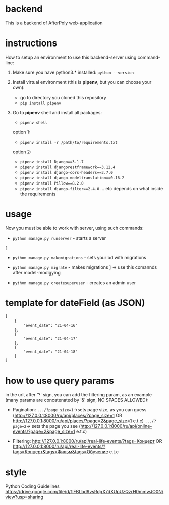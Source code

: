 # backend

This is a backend of AfterPoly web-application

# instructions

How to setup an environment to use this backend-server using command-line:

1. Make sure you have python3.\* installed:
   `python --version`
2. Install virtual environment (this is **pipenv**, but you can choose your own):
    - go to directory you cloned this repository
    - `pip install pipenv`
3. Go to **pipenv** shell and install all packages:
    - `pipenv shell`

    option 1:

    - `pipenv install -r /path/to/requirements.txt`

    option 2:

    - `pipenv install Django==3.1.7`
    - `pipenv install djangorestframework==3.12.4`
    - `pipenv install django-cors-headers==3.7.0`
    - `pipenv install django-modeltranslation==0.16.2`
    - `pipenv install Pillow==8.2.0`
    - `pipenv install django-filter==2.4.0`
      ...
      etc depends on what inside the requirements

# usage

Now you must be able to work with server, using such commands:

-   `python manage.py runserver` - starts a server

[

-   `python manage.py makemigrations` - sets your bd with migrations
-   `python manage.py migrate` - makes migrations
    ] -> use this comannds after model-modigying

-   `python manage.py createsuperuser` - creates an admin user

# template for dateField (as JSON)

```
[
    {
        "event_date": "21-04-16"
    },
    {
        "event_date": "21-04-17"
    },
    {
        "event_date": "21-04-18"
    }
]
```

# how to use query params

in the url, after '?' sign, you can add the filtering param,
as an example (many params are concatenated by '&' sign, NO SPACES ALLOWED):

-   Pagination:
    `.../?page_size=1`->sets page size, as you can guess
    (http://127.0.0.1:8000/ru/api/places/?page_size=1 OR http://127.0.0.1:8000/ru/api/places/?page=2&page_size=1 e.t.c)
    `.../?page=2`-> sets the page you see
    (http://127.0.0.1:8000/ru/api/online-events/?page=2&page_size=1 e.t.c)

-   Filtering:
    http://127.0.0.1:8000/ru/api/real-life-events/?tags=Концерт OR http://127.0.0.1:8000/ru/api/real-life-events/?tags=Концерт&tags=Фильм&tags=Обучение e.t.c


# style
Python Coding Guidelines
https://drive.google.com/file/d/1lFBLbd9vsRdgX7dXUpUzQzrH0mmwJO0N/view?usp=sharing

